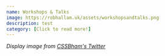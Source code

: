 ```yaml
---
name: Workshops & Talks
image: https://robhallam.uk/assets/workshopsandtalks.png
description: test
category: [Click to read more!]
--- 
```


*Display image from [CSSBham's Twitter](https://twitter.com/cssbham)*